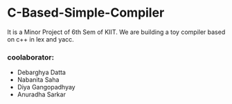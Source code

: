 # C-Based-Simple-Compiler

 It is a Minor Project of 6th Sem of KIIT. We are building a toy compiler based on c++ in lex and yacc.

 ### coolaborator:
 * Debarghya Datta
 * Nabanita Saha
 * Diya Gangopadhyay
 * Anuradha Sarkar